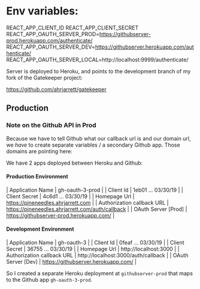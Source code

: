 
# Env variables:

REACT_APP_CLIENT_ID
REACT_APP_CLIENT_SECRET
REACT_APP_OAUTH_SERVER_PROD=https://githubserver-prod.herokuapp.com/authenticate/
REACT_APP_OAUTH_SERVER_DEV=https://githubserver.herokuapp.com/authenticate/
REACT_APP_OAUTH_SERVER_LOCAL=http://localhost:9999/authenticate/

Server is deployed to Heroku, and points to the development branch of my fork of the Gatekeeper project:

https://github.com/ahrjarrett/gatekeeper

## Production

### Note on the Github API in Prod

Because we have to tell Github what our callback url is and our domain url, we _have_ to create separate variables / a secondary Github app. Those domains are pointing here:

We have 2 apps deployed between Heroku and Github:

#### Production Environment

| Application Name           | gh-oauth-3-prod                                  |
| Client Id                  | 1eb01 ... 03/30/19                                |
| Client Secret              | 4c6d1 ... 03/30/19                                |
| Homepage Url               | https://pineneedles.ahrjarrett.com               |
| Authorization callback URL | https://pineneedles.ahrjarrett.com/auth/callback |
| OAuth Server [Prod]        | https://githubserver-prod.herokuapp.com/         |

#### Development Environment

| Application Name           | gh-oauth-3                               |
| Client Id                  | 0feaf ... 03/30/19                       |
| Client Secret              | 36755 ... 03/30/19                       |
| Homepage Url               | http://localhost:3000                    |
| Authorization callback URL | http://localhost:3000/auth/callback      |
| OAuth Server [Dev]         | https://githubserver.herokuapp.com/ |


So I created a separate Heroku deployment at `githubserver-prod` that maps to the Github app `gh-oauth-3-prod`.
